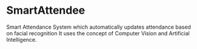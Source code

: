 # SmartAttendee
Smart Attendance System which automatically updates attendance based on facial recognition
It uses the concept of Computer Vision and Artificial Intelligence.
